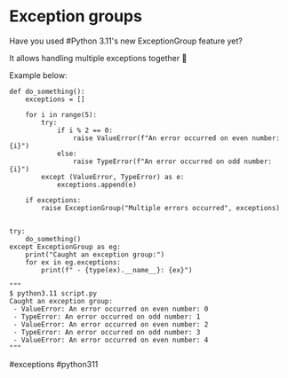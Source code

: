 # Exception groups

Have you used #Python 3.11's new ExceptionGroup feature yet?

It allows handling multiple exceptions together 🤯

Example below:

```
def do_something():
    exceptions = []

    for i in range(5):
        try:
            if i % 2 == 0:
                raise ValueError(f"An error occurred on even number: {i}")
            else:
                raise TypeError(f"An error occurred on odd number: {i}")
        except (ValueError, TypeError) as e:
            exceptions.append(e)

    if exceptions:
        raise ExceptionGroup("Multiple errors occurred", exceptions)


try:
    do_something()
except ExceptionGroup as eg:
    print("Caught an exception group:")
    for ex in eg.exceptions:
        print(f" - {type(ex).__name__}: {ex}")

"""
$ python3.11 script.py
Caught an exception group:
 - ValueError: An error occurred on even number: 0
 - TypeError: An error occurred on odd number: 1
 - ValueError: An error occurred on even number: 2
 - TypeError: An error occurred on odd number: 3
 - ValueError: An error occurred on even number: 4
"""
```

#exceptions #python311
